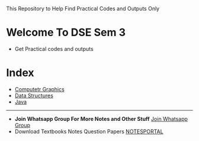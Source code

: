 This Repository to Help Find Practical Codes and Outputs Only

# Welcome To DSE Sem 3
- Get Practical codes and outputs

# Index
- [Computetr Graphics](https://github.com/NEWBIENOOB-0/compcodes/tree/main/dse/Sem%203/Computer%20Graphics)
- [Data Structures](https://github.com/NEWBIENOOB-0/compcodes/tree/main/dse/Sem%203/Data%20Sturctes)
- [Java ](https://github.com/NEWBIENOOB-0/compcodes/tree/main/dse/Sem%203/Java)
-----
- **Join Whatsapp Group For More Notes and Other Stuff**
[Join Whatsapp Group](https://chat.whatsapp.com/EADI6RcF7m4HZc2fD4jzQe)
- Download Textbooks Notes Question Papers [ NOTESPORTAL ](https://nportal.cloudyflare.workers.dev/0:/)
